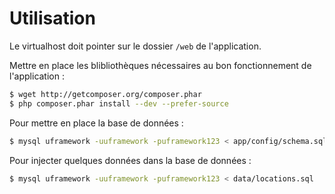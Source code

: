 Utilisation
===========

Le virtualhost doit pointer sur le dossier `/web` de l'application.

Mettre en place les blibliothèques nécessaires au bon fonctionnement de l'application :

``` bash
$ wget http://getcomposer.org/composer.phar
$ php composer.phar install --dev --prefer-source
```

Pour mettre en place la base de données :

``` bash
$ mysql uframework -uuframework -puframework123 < app/config/schema.sql
```

Pour injecter quelques données dans la base de données : 

``` bash
$ mysql uframework -uuframework -puframework123 < data/locations.sql
```
